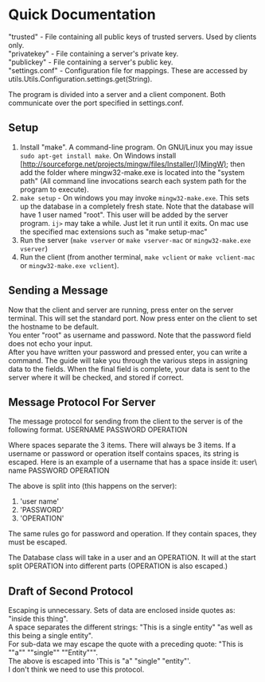 # Quick Documentation #

"trusted" - File containing all public keys of trusted servers. Used by clients only.  
"privatekey" - File containing a server's private key.  
"publickey" - File containing a server's public key.  
"settings.conf" - Configuration file for mappings. These are accessed by utils.Utils.Configuration.settings.get(String).  

The program is divided into a server and a client component. Both communicate over the port specified in settings.conf.

## Setup ##
1. Install "make". A command-line program. On GNU/Linux you may issue `sudo apt-get install make`. On Windows install [http://sourceforge.net/projects/mingw/files/Installer/](MingW); then add the folder where mingw32-make.exe is located into the "system path" (All command line invocations search each system path for the program to execute).
2. `make setup` - On windows you may invoke `mingw32-make.exe`. This sets up the database in a completely fresh state. Note that the database will have 1 user named "root". This user will be added by the server program. `ij>` may take a while. Just let it run until it exits. On mac use the specified mac extensions such as "make setup-mac"
2. Run the server (`make vserver` or `make vserver-mac` or `mingw32-make.exe vserver`)
3. Run the client (from another terminal, `make vclient` or `make vclient-mac` or `mingw32-make.exe vclient`).

## Sending a Message ##
Now that the client and server are running, press enter on the server terminal. This will set the standard port. Now press enter on the client to set the hostname to be default.  
You enter "root" as username and password. Note that the password field does not echo your input.  
After you have written your password and pressed enter, you can write a command. The guide will take you through the various steps in assigning data to the fields. When the final field is complete, your data is sent to the server where it will be checked, and stored if correct.


## Message Protocol For Server ##
The message protocol for sending from the client to the server is of the following format.
USERNAME PASSWORD OPERATION

Where spaces separate the 3 items. There will always be 3 items. If a username or password or operation itself contains spaces, its string is escaped. Here is an example of a username that has a space inside it:
user\ name PASSWORD OPERATION

The above is split into (this happens on the server):
1) 'user name'
2) 'PASSWORD'
3) 'OPERATION'

The same rules go for password and operation. If they contain spaces, they must be escaped.

The Database class will take in a user and an OPERATION. It will at the start split OPERATION into different parts (OPERATION is also escaped.)

## Draft of Second Protocol ##
Escaping is unnecessary. Sets of data are enclosed inside quotes as: "inside this thing".  
A space separates the different strings: "This is a single entity" "as well as this being a single entity".  
For sub-data we may escape the quote with a preceding quote: "This is ""a"" ""single"" ""Entity""".  
The above is escaped into 'This is "a" "single" "entity"'.  
I don't think we need to use this protocol. 